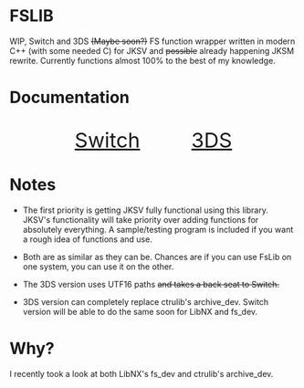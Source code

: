 <!-- I hope this works when I push this. I don't remember HTML/CSS too well and it's kinda boring now compared to C/C++ -->
# FSLIB
WIP, Switch and 3DS ~~(Maybe soon?)~~ FS function wrapper written in modern C++ (with some needed C) for JKSV and ~~possible~~ already happening JKSM rewrite. Currently functions almost 100% to the best of my knowledge.

# Documentation
<br>
<center style="font-size: 36px"><a href="https://J-D-K.github.io/FsLib/Switch/">Switch</a>&ensp;&ensp;&ensp;&ensp;&ensp;<a href="https://J-D-K.github.io/FsLib/3DS/">3DS </a></center>
<center style="font-size: 36px"></center>

# Notes
* The first priority is getting JKSV fully functional using this library. JKSV's functionality will take priority over adding functions for absolutely everything. A sample/testing program is included if you want a rough idea of functions and use.

* Both are as similar as they can be. Chances are if you can use FsLib on one system, you can use it on the other.

* The 3DS version uses UTF16 paths ~~and takes a back seat to Switch.~~
* 3DS version can completely replace ctrulib's archive_dev. Switch version will be able to do the same soon for LibNX and fs_dev.
# Why?
I recently took a look at both LibNX's fs_dev and ctrulib's archive_dev.
